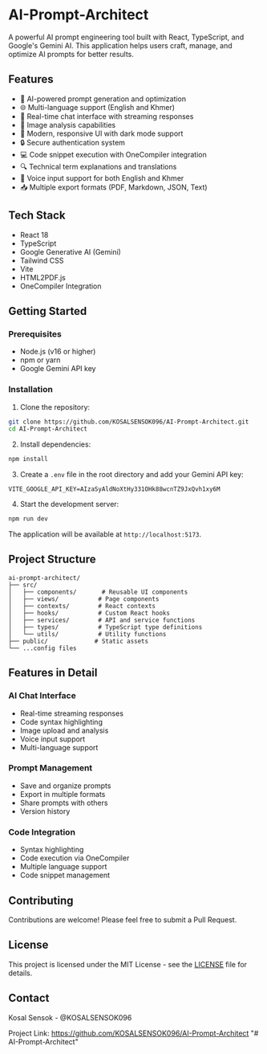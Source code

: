 # AI-Prompt-Architect

A powerful AI prompt engineering tool built with React, TypeScript, and Google's Gemini AI. This application helps users craft, manage, and optimize AI prompts for better results.

## Features

- 🤖 AI-powered prompt generation and optimization
- 🌐 Multi-language support (English and Khmer)
- 💬 Real-time chat interface with streaming responses
- 📸 Image analysis capabilities
- 🎨 Modern, responsive UI with dark mode support
- 🔒 Secure authentication system
- 💻 Code snippet execution with OneCompiler integration
- 🔍 Technical term explanations and translations
- 🎯 Voice input support for both English and Khmer
- 📥 Multiple export formats (PDF, Markdown, JSON, Text)

## Tech Stack

- React 18
- TypeScript
- Google Generative AI (Gemini)
- Tailwind CSS
- Vite
- HTML2PDF.js
- OneCompiler Integration

## Getting Started

### Prerequisites

- Node.js (v16 or higher)
- npm or yarn
- Google Gemini API key

### Installation

1. Clone the repository:
```bash
git clone https://github.com/KOSALSENSOK096/AI-Prompt-Architect.git
cd AI-Prompt-Architect
```

2. Install dependencies:
```bash
npm install
```

3. Create a `.env` file in the root directory and add your Gemini API key:
```env
VITE_GOOGLE_API_KEY=AIzaSyAldNoXtHy331OHk88wcnTZ9JxQvh1xy6M
```

4. Start the development server:
```bash
npm run dev
```

The application will be available at `http://localhost:5173`.

## Project Structure

```
ai-prompt-architect/
├── src/
│   ├── components/       # Reusable UI components
│   ├── views/           # Page components
│   ├── contexts/        # React contexts
│   ├── hooks/           # Custom React hooks
│   ├── services/        # API and service functions
│   ├── types/           # TypeScript type definitions
│   └── utils/           # Utility functions
├── public/             # Static assets
└── ...config files
```

## Features in Detail

### AI Chat Interface
- Real-time streaming responses
- Code syntax highlighting
- Image upload and analysis
- Voice input support
- Multi-language support

### Prompt Management
- Save and organize prompts
- Export in multiple formats
- Share prompts with others
- Version history

### Code Integration
- Syntax highlighting
- Code execution via OneCompiler
- Multiple language support
- Code snippet management

## Contributing

Contributions are welcome! Please feel free to submit a Pull Request.

## License

This project is licensed under the MIT License - see the [LICENSE](LICENSE) file for details.

## Contact

Kosal Sensok - @KOSALSENSOK096

Project Link: https://github.com/KOSALSENSOK096/AI-Prompt-Architect 
"# AI-Prompt-Architect" 
